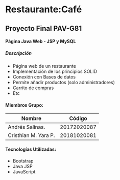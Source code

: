 # Restaurante:Café
## Proyecto Final PAV-G81

#### Página Java Web - JSP y MySQL
##### Descripción 

- Página web de un restaurante
- Implementación de los principios SOLID
- Conexión con Bases de datos
- Permite añadir productos (solo administradores)
- Carrito de compras
- Etc
	  


#### Miembros Grupo:
Nombre  | Código
------------- | -------------
Andrés Salinas.  | 20172020087
Cristhian M. Yara P.  | 20181020081 
 

#### Tecnologías Utilizadas:
- Bootstrap
- Java JSP
- JavaScript


